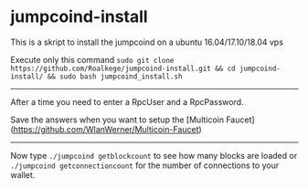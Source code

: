 # jumpcoind-install
This is a skript to install the jumpcoind on a ubuntu 16.04/17.10/18.04 vps

Execute only this command `sudo git clone https://github.com/Roalkege/jumpcoind-install.git && cd jumpcoind-install/ && sudo bash jumpcoind_install.sh`
___

After a time you need to enter a RpcUser and a RpcPassword.

Save the answers when you want to setup the [Multicoin Faucet] (https://github.com/WlanWerner/Multicoin-Faucet)

___

Now type `./jumpcoind getblockcount` to see how many blocks are loaded or  `./jumpcoind getconnectioncount` for the number of connections to your wallet.
